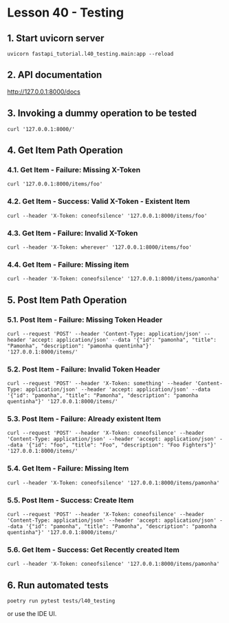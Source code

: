 # Lesson 40 - Testing #  

## 1. Start uvicorn server  
```shell
uvicorn fastapi_tutorial.l40_testing.main:app --reload
```

## 2. API documentation  
http://127.0.0.1:8000/docs

## 3. Invoking a dummy operation to be tested
```shell
curl '127.0.0.1:8000/'
```

## 4. Get Item Path Operation 

### 4.1. Get Item - Failure: Missing X-Token
```shell
curl '127.0.0.1:8000/items/foo'
```

### 4.2. Get Item - Success: Valid X-Token - Existent Item
```shell
curl --header 'X-Token: coneofsilence' '127.0.0.1:8000/items/foo'
```

### 4.3. Get Item - Failure: Invalid X-Token
```shell
curl --header 'X-Token: wherever' '127.0.0.1:8000/items/foo'
```

### 4.4. Get Item - Failure: Missing item
```shell
curl --header 'X-Token: coneofsilence' '127.0.0.1:8000/items/pamonha'
```

## 5. Post Item Path Operation

### 5.1. Post Item - Failure: Missing Token Header
```shell
curl --request 'POST' --header 'Content-Type: application/json' --header 'accept: application/json' --data '{"id": "pamonha", "title": "Pamonha", "description": "pamonha quentinha"}' '127.0.0.1:8000/items/'
```

### 5.2. Post Item - Failure: Invalid Token Header
```shell
curl --request 'POST' --header 'X-Token: something' --header 'Content-Type: application/json' --header 'accept: application/json' --data '{"id": "pamonha", "title": "Pamonha", "description": "pamonha quentinha"}' '127.0.0.1:8000/items/'
```

### 5.3. Post Item - Failure: Already existent Item
```shell
curl --request 'POST' --header 'X-Token: coneofsilence' --header 'Content-Type: application/json' --header 'accept: application/json' --data '{"id": "foo", "title": "Foo", "description": "Foo Fighters"}' '127.0.0.1:8000/items/'
```

### 5.4. Get Item - Failure: Missing Item
```shell
curl --header 'X-Token: coneofsilence' '127.0.0.1:8000/items/pamonha'
```

### 5.5. Post Item - Success: Create Item
```shell
curl --request 'POST' --header 'X-Token: coneofsilence' --header 'Content-Type: application/json' --header 'accept: application/json' --data '{"id": "pamonha", "title": "Pamonha", "description": "pamonha quentinha"}' '127.0.0.1:8000/items/'
```

### 5.6. Get Item - Success: Get Recently created Item
```shell
curl --header 'X-Token: coneofsilence' '127.0.0.1:8000/items/pamonha'
```

## 6. Run automated tests
```shell
poetry run pytest tests/l40_testing
```
or use the IDE UI.  
